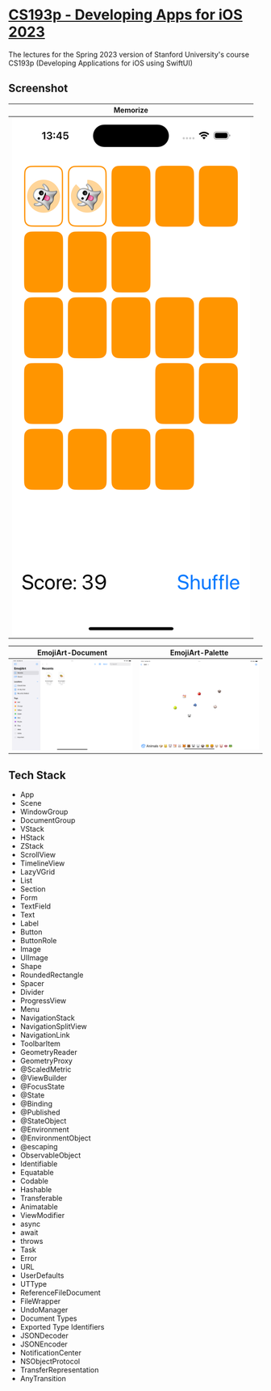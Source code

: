 # [CS193p - Developing Apps for iOS 2023](https://cs193p.sites.stanford.edu/2023)

The lectures for the Spring 2023 version of Stanford University's course CS193p (Developing Applications for iOS using SwiftUI)

## Screenshot

| Memorize                               |
|----------------------------------------|
| ![Memorize](./Screenshot/Memorize.png) |

| EmojiArt-Document                                   | EmojiArt-Palette                                       |
|-----------------------------------------------------|--------------------------------------------------------|
| ![EmojiArt-Document](./Screenshot/EmojiArt_Doc.png) | ![EmojiArt-Palette](./Screenshot/EmojiArt_Palette.png) |

## Tech Stack

- App
- Scene
- WindowGroup
- DocumentGroup
- VStack
- HStack
- ZStack
- ScrollView
- TimelineView
- LazyVGrid
- List
- Section
- Form
- TextField
- Text
- Label
- Button
- ButtonRole
- Image
- UIImage
- Shape
- RoundedRectangle
- Spacer
- Divider
- ProgressView
- Menu
- NavigationStack
- NavigationSplitView
- NavigationLink
- ToolbarItem
- GeometryReader
- GeometryProxy
- @ScaledMetric
- @ViewBuilder
- @FocusState
- @State
- @Binding
- @Published
- @StateObject
- @Environment
- @EnvironmentObject
- @escaping
- ObservableObject
- Identifiable
- Equatable
- Codable
- Hashable
- Transferable
- Animatable
- ViewModifier
- async
- await
- throws
- Task
- Error
- URL
- UserDefaults
- UTType
- ReferenceFileDocument
- FileWrapper
- UndoManager
- Document Types
- Exported Type Identifiers
- JSONDecoder
- JSONEncoder
- NotificationCenter
- NSObjectProtocol
- TransferRepresentation
- AnyTransition
